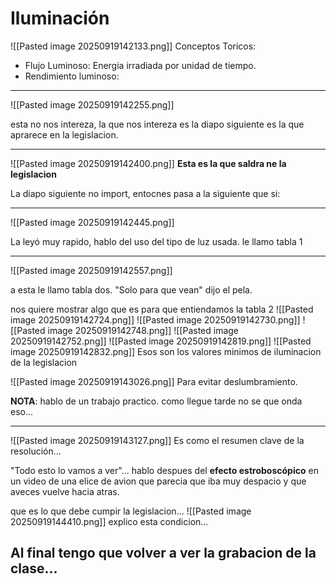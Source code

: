 # Iluminación

![[Pasted image 20250919142133.png]]
Conceptos Toricos:
- Flujo Luminoso: Energia irradiada por unidad de tiempo.
- Rendimiento luminoso: 

---

![[Pasted image 20250919142255.png]]

esta no nos intereza, la que nos intereza es la diapo siguiente es la que aprarece en la legislacion.

---
![[Pasted image 20250919142400.png]]
**Esta es la que saldra ne la legislacion**

La diapo siguiente no import, entocnes pasa a la siguiente que si:

---
![[Pasted image 20250919142445.png]]

La leyó muy rapido, hablo del uso del tipo de luz usada. le llamo tabla 1

---
![[Pasted image 20250919142557.png]]

a esta le llamo tabla dos. "Solo para que vean" dijo el pela.

nos quiere mostrar algo que es para que entiendamos la tabla 2
![[Pasted image 20250919142724.png]]
![[Pasted image 20250919142730.png]]
![[Pasted image 20250919142748.png]]
![[Pasted image 20250919142752.png]]
![[Pasted image 20250919142819.png]]
![[Pasted image 20250919142832.png]]
Esos son los valores minimos de iluminacion de la legislacion

![[Pasted image 20250919143026.png]]
Para evitar deslumbramiento.

**NOTA**:
hablo de un trabajo practico. como llegue tarde no se que onda eso...

---
![[Pasted image 20250919143127.png]]
Es como el resumen clave de la resolución...

"Todo esto lo vamos a ver"... hablo despues del **efecto estroboscópico** en un video de una elice de avion que parecia que iba muy despacio y que aveces vuelve hacia atras.

que es lo que debe cumpir la legislacion...
![[Pasted image 20250919144410.png]]
explico esta condicion...


Al final tengo que volver a ver la grabacion de la clase...
---
